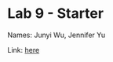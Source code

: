 # Lab 9 - Starter

Names: Junyi Wu, Jennifer Yu

Link: [here](https://jhxyjhxy.github.io/Lab9_Starter/)
